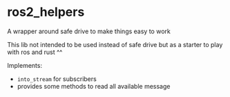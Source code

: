 # ros2_helpers

A wrapper around safe drive to make things easy to work

This lib not intended to be used instead of safe drive but as a starter to play with ros and rust ^^

Implements:

- `into_stream` for subscribers
- provides some methods to read all available message
